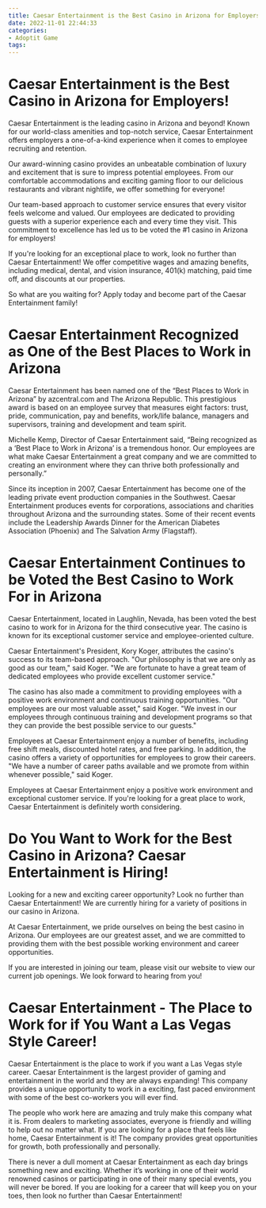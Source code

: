 ```yaml
---
title: Caesar Entertainment is the Best Casino in Arizona for Employers!
date: 2022-11-01 22:44:33
categories:
- Adoptit Game
tags:
---
```



#  Caesar Entertainment is the Best Casino in Arizona for Employers!

Caesar Entertainment is the leading casino in Arizona and beyond! Known for our world-class amenities and top-notch service, Caesar Entertainment offers employers a one-of-a-kind experience when it comes to employee recruiting and retention.

Our award-winning casino provides an unbeatable combination of luxury and excitement that is sure to impress potential employees. From our comfortable accommodations and exciting gaming floor to our delicious restaurants and vibrant nightlife, we offer something for everyone!

Our team-based approach to customer service ensures that every visitor feels welcome and valued. Our employees are dedicated to providing guests with a superior experience each and every time they visit. This commitment to excellence has led us to be voted the #1 casino in Arizona for employers!

If you're looking for an exceptional place to work, look no further than Caesar Entertainment! We offer competitive wages and amazing benefits, including medical, dental, and vision insurance, 401(k) matching, paid time off, and discounts at our properties.

So what are you waiting for? Apply today and become part of the Caesar Entertainment family!

#  Caesar Entertainment Recognized as One of the Best Places to Work in Arizona 

Caesar Entertainment has been named one of the “Best Places to Work in Arizona” by azcentral.com and The Arizona Republic. This prestigious award is based on an employee survey that measures eight factors: trust, pride, communication, pay and benefits, work/life balance, managers and supervisors, training and development and team spirit.

Michelle Kemp, Director of Caesar Entertainment said, “Being recognized as a ‘Best Place to Work in Arizona’ is a tremendous honor. Our employees are what make Caesar Entertainment a great company and we are committed to creating an environment where they can thrive both professionally and personally.”

Since its inception in 2007, Caesar Entertainment has become one of the leading private event production companies in the Southwest. Caesar Entertainment produces events for corporations, associations and charities throughout Arizona and the surrounding states. Some of their recent events include the Leadership Awards Dinner for the American Diabetes Association (Phoenix) and The Salvation Army (Flagstaff).

#  Caesar Entertainment Continues to be Voted the Best Casino to Work For in Arizona 

Caesar Entertainment, located in Laughlin, Nevada, has been voted the best casino to work for in Arizona for the third consecutive year. The casino is known for its exceptional customer service and employee-oriented culture.

Caesar Entertainment's President, Kory Koger, attributes the casino's success to its team-based approach. "Our philosophy is that we are only as good as our team," said Koger. "We are fortunate to have a great team of dedicated employees who provide excellent customer service."

The casino has also made a commitment to providing employees with a positive work environment and continuous training opportunities. "Our employees are our most valuable asset," said Koger. "We invest in our employees through continuous training and development programs so that they can provide the best possible service to our guests."

Employees at Caesar Entertainment enjoy a number of benefits, including free shift meals, discounted hotel rates, and free parking. In addition, the casino offers a variety of opportunities for employees to grow their careers. "We have a number of career paths available and we promote from within whenever possible," said Koger.

Employees at Caesar Entertainment enjoy a positive work environment and exceptional customer service. If you're looking for a great place to work, Caesar Entertainment is definitely worth considering.

#  Do You Want to Work for the Best Casino in Arizona? Caesar Entertainment is Hiring! 

Looking for a new and exciting career opportunity? Look no further than Caesar Entertainment! We are currently hiring for a variety of positions in our casino in Arizona.

At Caesar Entertainment, we pride ourselves on being the best casino in Arizona. Our employees are our greatest asset, and we are committed to providing them with the best possible working environment and career opportunities.

If you are interested in joining our team, please visit our website to view our current job openings. We look forward to hearing from you!

#  Caesar Entertainment - The Place to Work for if You Want a Las Vegas Style Career!

Caesar Entertainment is the place to work if you want a Las Vegas style career. Caesar Entertainment is the largest provider of gaming and entertainment in the world and they are always expanding! This company provides a unique opportunity to work in a exciting, fast paced environment with some of the best co-workers you will ever find.

The people who work here are amazing and truly make this company what it is. From dealers to marketing associates, everyone is friendly and willing to help out no matter what. If you are looking for a place that feels like home, Caesar Entertainment is it! The company provides great opportunities for growth, both professionally and personally.

There is never a dull moment at Caesar Entertainment as each day brings something new and exciting. Whether it’s working in one of their world renowned casinos or participating in one of their many special events, you will never be bored. If you are looking for a career that will keep you on your toes, then look no further than Caesar Entertainment!